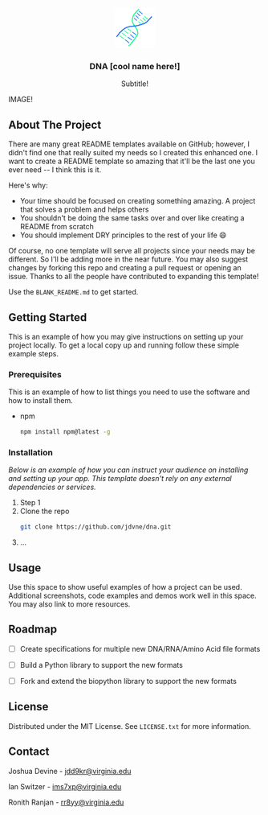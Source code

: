 <div id="top"></div>



<!-- PROJECT LOGO -->
<br />
<div align="center">
  <a href="https://github.com/jdvne/dna">
    <img src="./images/logo.png" alt="Logo" width="80" height="80">
  </a>

  <h3 align="center">DNA [cool name here!]</h3>

  <p align="center">
    Subtitle!
  </p>
</div>



IMAGE!
<!-- ABOUT THE PROJECT -->
## About The Project

There are many great README templates available on GitHub; however, I didn't find one that really suited my needs so I created this enhanced one. I want to create a README template so amazing that it'll be the last one you ever need -- I think this is it.

Here's why:
* Your time should be focused on creating something amazing. A project that solves a problem and helps others
* You shouldn't be doing the same tasks over and over like creating a README from scratch
* You should implement DRY principles to the rest of your life :smile:

Of course, no one template will serve all projects since your needs may be different. So I'll be adding more in the near future. You may also suggest changes by forking this repo and creating a pull request or opening an issue. Thanks to all the people have contributed to expanding this template!

Use the `BLANK_README.md` to get started.



<!-- GETTING STARTED -->
## Getting Started

This is an example of how you may give instructions on setting up your project locally.
To get a local copy up and running follow these simple example steps.

### Prerequisites

This is an example of how to list things you need to use the software and how to install them.
* npm
  ```sh
  npm install npm@latest -g
  ```

### Installation

_Below is an example of how you can instruct your audience on installing and setting up your app. This template doesn't rely on any external dependencies or services._

1. Step 1
2. Clone the repo
   ```sh
   git clone https://github.com/jdvne/dna.git
   ```
3. ...



<!-- USAGE EXAMPLES -->
## Usage

Use this space to show useful examples of how a project can be used. Additional screenshots, code examples and demos work well in this space. You may also link to more resources.



<!-- ROADMAP -->
## Roadmap

- [ ] Create specifications for multiple new DNA/RNA/Amino Acid file formats
- [ ] Build a Python library to support the new formats
- [ ] Fork and extend the biopython library to support the new formats



<!-- LICENSE -->
## License

Distributed under the MIT License. See `LICENSE.txt` for more information.



<!-- CONTACT -->
## Contact

Joshua Devine - jdd9kr@virginia.edu

Ian Switzer - ims7xp@virginia.edu

Ronith Ranjan - rr8yy@virginia.edu